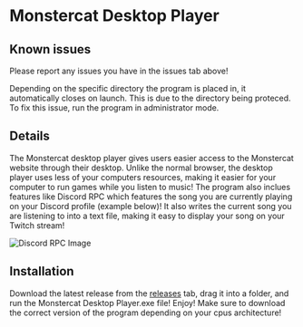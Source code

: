 # Monstercat Desktop Player
## Known issues
Please report any issues you have in the issues tab above!

Depending on the specific directory the program is placed in, it automatically closes on launch. This is due to the directory being proteced. To fix this issue, run the program in administrator mode.

## Details
The Monstercat desktop player gives users easier access to the Monstercat website through their desktop. Unlike the normal browser, the desktop player uses less of your computers resources, making it easier for your computer to run games while you listen to music! The program also inclues features like Discord RPC which features the song you are currently playing on your Discord profile (example below)! It also writes the current song you are listening to into a text file, making it easy to display your song on your Twitch stream!

![Discord RPC Image](https://i.imgur.com/uxKxcjS.png)

## Installation
Download the latest release from the [releases](https://github.com/Xuxiym/Monstecat-Desktop-Player/releases) tab, drag it into a folder, and run the Monstercat Desktop Player.exe file! Enjoy! Make sure to download the correct version of the program depending on your cpus architecture!